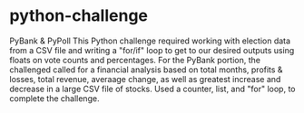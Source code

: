 # python-challenge
PyBank &amp; PyPoll
This Python challenge required working with election data from a CSV file and writing a "for/if" loop to get to our desired outputs using floats on vote counts and percentages. 
For the PyBank portion, the challenged called for a financial analysis based on total months, profits & losses, total revenue, averaage change, as well as greatest increase and decrease in a large CSV file of stocks. 
Used a counter, list, and "for" loop, to complete the challenge. 
